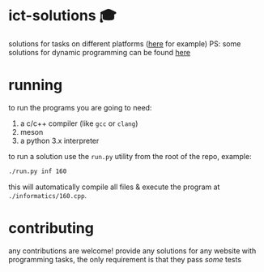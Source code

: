 # ict-solutions 🎓
solutions for tasks on different platforms ([here](https://informatics.msk.ru) for example)
PS: some solutions for dynamic programming can be found [here](https://github.com/eliseydudin/dp-school)

# running
to run the programs you are going to need:
1. a c/c++ compiler (like `gcc` or `clang`)
2. meson
3. a python 3.x interpreter

to run a solution use the `run.py` utility from the root of the repo, example:
```bash
./run.py inf 160
```
this will automatically compile all files & execute the program at `./informatics/160.cpp`.

# contributing
any contributions are welcome! provide any solutions for any website with programming tasks, the only requirement is that they pass _some_ tests

